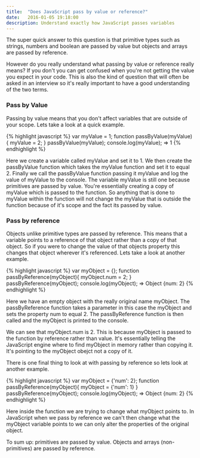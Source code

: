 ```yaml
---
title:  "Does JavaScript pass by value or reference?"
date:   2016-01-05 19:18:00
description: Understand exactly how JavaScript passes variables
---
```


The super quick answer to this question is that primitive types such as strings, numbers and boolean are passed by value but objects and arrays are passed by reference.

However do you really understand what passing by value or reference really means? If you don't you can get confused when you're not getting the value you expect in your code. This is also the kind of question that will often be asked in an interview so it's really important to have a good understanding of the two terms.

<h3>Pass by Value</h3>

Passing by value means that you don't affect variables that are outside of your scope. Lets take a look at a quick example.

{% highlight javascript %}
var myValue = 1;
function passByValue(myValue){
	myValue = 2;
}
passByValue(myValue);
console.log(myValue);
=> 1 
{% endhighlight %}

Here we create a variable called myValue and set it to 1. We then create the passByValue function which takes the myValue function and set it to equal 2. Finally we call the passByValue function passing it myValue and log the value of myValue to the console. The variable myValue is still one because primitives are passed by value. You're essentially creating a copy of myValue which is passed to the function. So anything that is done to myValue within the function will not change the myValue that is outside the function because of it's scope and the fact its passed by value.  

<h3>Pass by reference</h3>


Objects unlike primitive types are passed by reference. This means that a variable points to a reference of that object rather than a copy of that object. So if you were to change the value of that objects property this changes that object wherever it's referenced. Lets take a look at another example. 

{% highlight javascript %}
var myObject = {};
function passByReference(myObject){
	myObject.num = 2;
}
passByReference(myObject);
console.log(myObject);
=> Object {num: 2}
{% endhighlight %}

Here we have an empty object with the really original name myObject. The passByReference function takes a parameter in this case the myObject and sets the property num to equal 2. The passByReference function is then called and the myObject is printed to the console. 

We can see that myObject.num is 2. This is because myObject is passed to the function by reference rather than value. It's essentially telling the JavaScript engine where to find myObject in memory rather than copying it. It's pointing to the myObject obejct not a copy of it. 

There is one final thing to look at with passing by reference so lets look at another example.

{% highlight javascript %}
var myObject = {'num': 2};
function passByReference(myObject){
	myObject = {'num': 1}
}
passByReference(myObject);
console.log(myObject);
=> Object {num: 2}
{% endhighlight %}

Here inside the function we are trying to change what myObject points to. In JavaScript when we pass by reference we can't then change what the myObject variable points to we can only alter the properties of the original object.

To sum up: primitives are passed by value. Objects and arrays (non-primitives) are passed by reference. 
